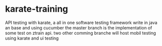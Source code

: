# karate-training
API testing with karate, a all in one software testing framework write in java an base and using cucumber
the master branch is the implementation of some test on ztrain api. two other comming branche will host mobil testing 
using karate and ui testing
